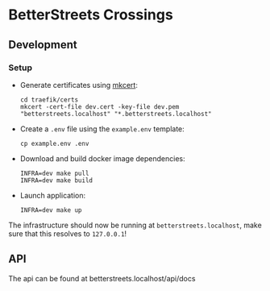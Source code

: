# BetterStreets Crossings

## Development

### Setup

- Generate certificates using [mkcert](https://github.com/FiloSottile/mkcert):

      cd traefik/certs
      mkcert -cert-file dev.cert -key-file dev.pem "betterstreets.localhost" "*.betterstreets.localhost"
      
- Create a `.env` file using the `example.env` template:

      cp example.env .env

- Download and build docker image dependencies:

      INFRA=dev make pull
      INFRA=dev make build

- Launch application:

      INFRA=dev make up
      
The infrastructure should now be running at `betterstreets.localhost`, make sure that
this resolves to `127.0.0.1`!

## API

The api can be found at betterstreets.localhost/api/docs



